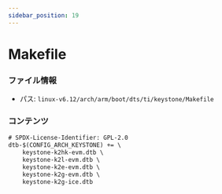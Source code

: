 ```yaml
---
sidebar_position: 19
---
```

# Makefile

### ファイル情報

- パス: `linux-v6.12/arch/arm/boot/dts/ti/keystone/Makefile`

### コンテンツ

```txt
# SPDX-License-Identifier: GPL-2.0
dtb-$(CONFIG_ARCH_KEYSTONE) += \
	keystone-k2hk-evm.dtb \
	keystone-k2l-evm.dtb \
	keystone-k2e-evm.dtb \
	keystone-k2g-evm.dtb \
	keystone-k2g-ice.dtb

```
